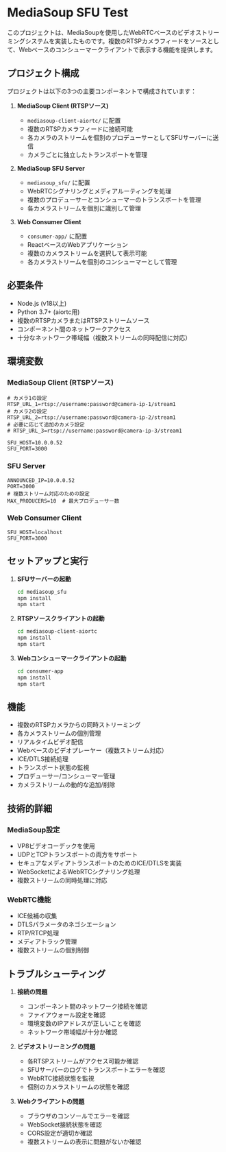 # MediaSoup SFU Test

このプロジェクトは、MediaSoupを使用したWebRTCベースのビデオストリーミングシステムを実装したものです。複数のRTSPカメラフィードをソースとして、Webベースのコンシューマークライアントで表示する機能を提供します。

## プロジェクト構成

プロジェクトは以下の3つの主要コンポーネントで構成されています：

1. **MediaSoup Client (RTSPソース)**
   - `mediasoup-client-aiortc/` に配置
   - 複数のRTSPカメラフィードに接続可能
   - 各カメラのストリームを個別のプロデューサーとしてSFUサーバーに送信
   - カメラごとに独立したトランスポートを管理

2. **MediaSoup SFU Server**
   - `mediasoup_sfu/` に配置
   - WebRTCシグナリングとメディアルーティングを処理
   - 複数のプロデューサーとコンシューマーのトランスポートを管理
   - 各カメラストリームを個別に識別して管理

3. **Web Consumer Client**
   - `consumer-app/` に配置
   - ReactベースのWebアプリケーション
   - 複数のカメラストリームを選択して表示可能
   - 各カメラストリームを個別のコンシューマーとして管理

## 必要条件

- Node.js (v18以上)
- Python 3.7+ (aiortc用)
- 複数のRTSPカメラまたはRTSPストリームソース
- コンポーネント間のネットワークアクセス
- 十分なネットワーク帯域幅（複数ストリームの同時配信に対応）

## 環境変数

### MediaSoup Client (RTSPソース)
```env
# カメラ1の設定
RTSP_URL_1=rtsp://username:password@camera-ip-1/stream1
# カメラ2の設定
RTSP_URL_2=rtsp://username:password@camera-ip-2/stream1
# 必要に応じて追加のカメラ設定
# RTSP_URL_3=rtsp://username:password@camera-ip-3/stream1

SFU_HOST=10.0.0.52
SFU_PORT=3000
```

### SFU Server
```env
ANNOUNCED_IP=10.0.0.52
PORT=3000
# 複数ストリーム対応のための設定
MAX_PRODUCERS=10  # 最大プロデューサー数
```

### Web Consumer Client
```env
SFU_HOST=localhost
SFU_PORT=3000
```

## セットアップと実行

1. **SFUサーバーの起動**
   ```bash
   cd mediasoup_sfu
   npm install
   npm start
   ```

2. **RTSPソースクライアントの起動**
   ```bash
   cd mediasoup-client-aiortc
   npm install
   npm start
   ```

3. **Webコンシューマークライアントの起動**
   ```bash
   cd consumer-app
   npm install
   npm start
   ```

## 機能

- 複数のRTSPカメラからの同時ストリーミング
- 各カメラストリームの個別管理
- リアルタイムビデオ配信
- Webベースのビデオプレーヤー（複数ストリーム対応）
- ICE/DTLS接続処理
- トランスポート状態の監視
- プロデューサー/コンシューマー管理
- カメラストリームの動的な追加/削除

## 技術的詳細

### MediaSoup設定
- VP8ビデオコーデックを使用
- UDPとTCPトランスポートの両方をサポート
- セキュアなメディアトランスポートのためのICE/DTLSを実装
- WebSocketによるWebRTCシグナリング処理
- 複数ストリームの同時処理に対応

### WebRTC機能
- ICE候補の収集
- DTLSパラメータのネゴシエーション
- RTP/RTCP処理
- メディアトラック管理
- 複数ストリームの個別制御

## トラブルシューティング

1. **接続の問題**
   - コンポーネント間のネットワーク接続を確認
   - ファイアウォール設定を確認
   - 環境変数のIPアドレスが正しいことを確認
   - ネットワーク帯域幅が十分か確認

2. **ビデオストリーミングの問題**
   - 各RTSPストリームがアクセス可能か確認
   - SFUサーバーのログでトランスポートエラーを確認
   - WebRTC接続状態を監視
   - 個別のカメラストリームの状態を確認

3. **Webクライアントの問題**
   - ブラウザのコンソールでエラーを確認
   - WebSocket接続状態を確認
   - CORS設定が適切か確認
   - 複数ストリームの表示に問題がないか確認
